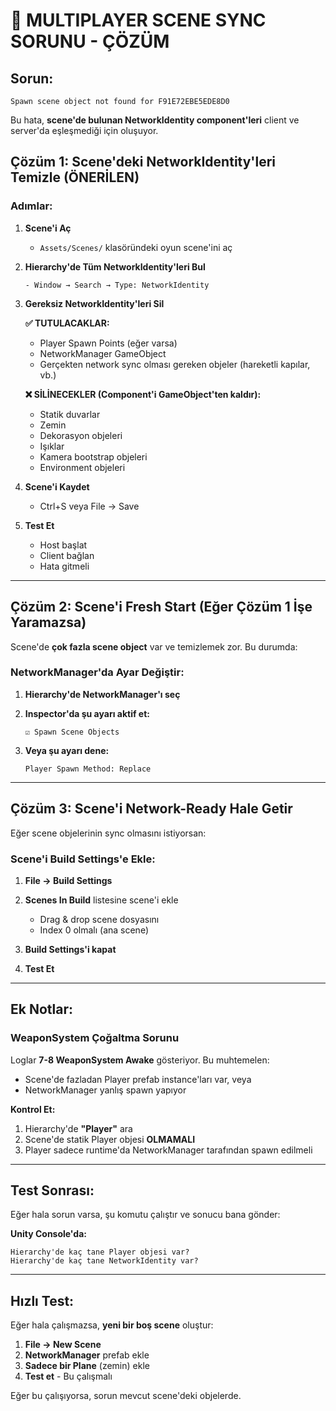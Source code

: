# 🔧 MULTIPLAYER SCENE SYNC SORUNU - ÇÖZÜM

## Sorun:
```
Spawn scene object not found for F91E72EBE5EDE8D0
```

Bu hata, **scene'de bulunan NetworkIdentity component'leri** client ve server'da eşleşmediği için oluşuyor.

## Çözüm 1: Scene'deki NetworkIdentity'leri Temizle (ÖNERİLEN)

### Adımlar:

1. **Scene'i Aç**
   - `Assets/Scenes/` klasöründeki oyun scene'ini aç

2. **Hierarchy'de Tüm NetworkIdentity'leri Bul**
   ```
   - Window → Search → Type: NetworkIdentity
   ```

3. **Gereksiz NetworkIdentity'leri Sil**

   **✅ TUTULACAKLAR:**
   - Player Spawn Points (eğer varsa)
   - NetworkManager GameObject
   - Gerçekten network sync olması gereken objeler (hareketli kapılar, vb.)

   **❌ SİLİNECEKLER (Component'i GameObject'ten kaldır):**
   - Statik duvarlar
   - Zemin
   - Dekorasyon objeleri
   - Işıklar
   - Kamera bootstrap objeleri
   - Environment objeleri

4. **Scene'i Kaydet**
   - Ctrl+S veya File → Save

5. **Test Et**
   - Host başlat
   - Client bağlan
   - Hata gitmeli

---

## Çözüm 2: Scene'i Fresh Start (Eğer Çözüm 1 İşe Yaramazsa)

Scene'de **çok fazla scene object** var ve temizlemek zor. Bu durumda:

### NetworkManager'da Ayar Değiştir:

1. **Hierarchy'de NetworkManager'ı seç**

2. **Inspector'da şu ayarı aktif et:**
   ```
   ☑ Spawn Scene Objects
   ```

3. **Veya şu ayarı dene:**
   ```
   Player Spawn Method: Replace
   ```

---

## Çözüm 3: Scene'i Network-Ready Hale Getir

Eğer scene objelerinin sync olmasını istiyorsan:

### Scene'i Build Settings'e Ekle:

1. **File → Build Settings**

2. **Scenes In Build** listesine scene'i ekle
   - Drag & drop scene dosyasını
   - Index 0 olmalı (ana scene)

3. **Build Settings'i kapat**

4. **Test Et**

---

## Ek Notlar:

### WeaponSystem Çoğaltma Sorunu

Loglar **7-8 WeaponSystem Awake** gösteriyor. Bu muhtemelen:
- Scene'de fazladan Player prefab instance'ları var, veya
- NetworkManager yanlış spawn yapıyor

**Kontrol Et:**
1. Hierarchy'de **"Player"** ara
2. Scene'de statik Player objesi **OLMAMALI**
3. Player sadece runtime'da NetworkManager tarafından spawn edilmeli

---

## Test Sonrası:

Eğer hala sorun varsa, şu komutu çalıştır ve sonucu bana gönder:

**Unity Console'da:**
```
Hierarchy'de kaç tane Player objesi var?
Hierarchy'de kaç tane NetworkIdentity var?
```

---

## Hızlı Test:

Eğer hala çalışmazsa, **yeni bir boş scene** oluştur:

1. **File → New Scene**
2. **NetworkManager** prefab ekle
3. **Sadece bir Plane** (zemin) ekle
4. **Test et** - Bu çalışmalı

Eğer bu çalışıyorsa, sorun mevcut scene'deki objelerde.
